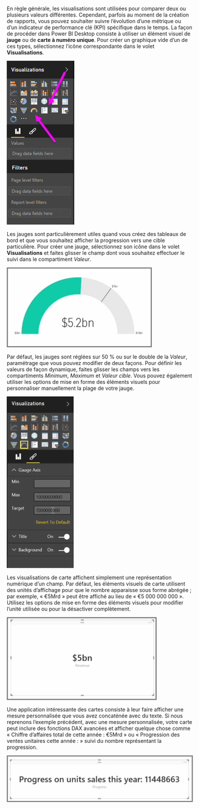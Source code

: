 En règle générale, les visualisations sont utilisées pour comparer deux ou plusieurs valeurs différentes. Cependant, parfois au moment de la création de rapports, vous pouvez souhaiter suivre l’évolution d’une métrique ou d’un indicateur de performance clé (KPI) spécifique dans le temps. La façon de procéder dans Power BI Desktop consiste à utiliser un élément visuel de **jauge** ou de **carte à numéro unique**. Pour créer un graphique vide d’un de ces types, sélectionnez l’icône correspondante dans le volet **Visualisations**.

![](media/3-9-create-gauges-cards/3-9_1.png)

Les jauges sont particulièrement utiles quand vous créez des tableaux de bord et que vous souhaitez afficher la progression vers une cible particulière. Pour créer une jauge, sélectionnez son icône dans le volet **Visualisations** et faites glisser le champ dont vous souhaitez effectuer le suivi dans le compartiment *Valeur*.

![](media/3-9-create-gauges-cards/3-9_1a.png)

Par défaut, les jauges sont réglées sur 50 % ou sur le double de la *Valeur*, paramétrage que vous pouvez modifier de deux façons. Pour définir les valeurs de façon dynamique, faites glisser les champs vers les compartiments *Minimum*, *Maximum* et *Valeur cible*. Vous pouvez également utiliser les options de mise en forme des éléments visuels pour personnaliser manuellement la plage de votre jauge.

![](media/3-9-create-gauges-cards/3-9_2.png)

Les visualisations de carte affichent simplement une représentation numérique d’un champ. Par défaut, les éléments visuels de carte utilisent des unités d’affichage pour que le nombre apparaisse sous forme abrégée ; par exemple, « €5Mrd » peut être affiché au lieu de « €5 000 000 000 ». Utilisez les options de mise en forme des éléments visuels pour modifier l’unité utilisée ou pour la désactiver complètement.

![](media/3-9-create-gauges-cards/3-9_3.png)

Une application intéressante des cartes consiste à leur faire afficher une mesure personnalisée que vous avez concaténée avec du texte. Si nous reprenons l’exemple précédent, avec une mesure personnalisée, votre carte peut inclure des fonctions DAX avancées et afficher quelque chose comme « Chiffre d’affaires total de cette année : €5Mrd » ou « Progression des ventes unitaires cette année : » suivi du nombre représentant la progression.

![](media/3-9-create-gauges-cards/3-9_4.png)

